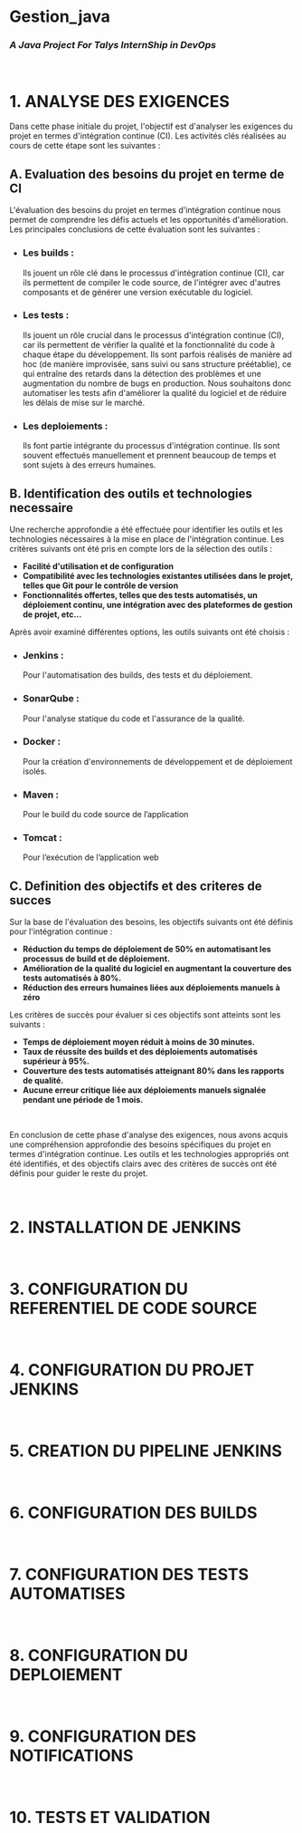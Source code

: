 # **Gestion_java**
### *A Java Project For Talys InternShip in DevOps*
&nbsp;

# **1. ANALYSE DES EXIGENCES**
Dans cette phase initiale du projet, l'objectif est d'analyser les exigences du projet en termes d'intégration continue (CI). Les activités clés réalisées au cours de cette étape sont les suivantes :
## **A. Evaluation des besoins du projet en terme de CI**
L'évaluation des besoins du projet en termes d'intégration continue nous permet de comprendre les défis actuels et les opportunités d'amélioration. Les principales conclusions de cette évaluation sont les suivantes :
- ### **Les builds :** 
    Ils jouent un rôle clé dans le processus d'intégration continue (CI), car ils permettent de compiler le code source, de l'intégrer avec d'autres composants et de générer une version exécutable du logiciel.
- ### **Les tests :**
    Ils jouent un rôle crucial dans le processus d'intégration continue (CI), car ils permettent de vérifier la qualité et la fonctionnalité du code à chaque étape du développement. Ils sont parfois réalisés de manière ad hoc (de manière improvisée, sans suivi ou sans structure préétablie), ce qui entraîne des retards dans la détection des problèmes et une augmentation du nombre de bugs en production. Nous souhaitons donc automatiser les tests afin d'améliorer la qualité du logiciel et de réduire les délais de mise sur le marché.
- ### **Les deploiements :**
    Ils font partie intégrante du processus d'intégration continue. Ils sont souvent effectués manuellement et prennent beaucoup de temps et sont sujets à des erreurs humaines.

## **B. Identification des outils et technologies necessaire**
Une recherche approfondie a été effectuée pour identifier les outils et les technologies nécessaires à la mise en place de l'intégration continue. Les critères suivants ont été pris en compte lors de la sélection des outils : 
- **Facilité d'utilisation et de configuration**
- **Compatibilité avec les technologies existantes utilisées dans le projet, telles que Git pour le contrôle de version**
- **Fonctionnalités offertes, telles que des tests automatisés, un déploiement continu, une intégration avec des plateformes de gestion de projet, etc...** 

Après avoir examiné différentes options, les outils suivants ont été choisis :
- ### **Jenkins :** 
    Pour l'automatisation des builds, des tests et du déploiement.
- ### **SonarQube :**
    Pour l'analyse statique du code et l'assurance de la qualité.
- ### **Docker :**
    Pour la création d'environnements de développement et de déploiement isolés.
- ### **Maven :**
    Pour le build du code source de l’application
- ### **Tomcat :**
    Pour l’exécution de l’application web

## **C. Definition des objectifs et des criteres de succes**
Sur la base de l'évaluation des besoins, les objectifs suivants ont été définis pour l'intégration continue :
- **Réduction du temps de déploiement de 50% en automatisant les processus de build et de déploiement.**
- **Amélioration de la qualité du logiciel en augmentant la couverture des tests automatisés à 80%.**
- **Réduction des erreurs humaines liées aux déploiements manuels à zéro**

Les critères de succès pour évaluer si ces objectifs sont atteints sont les suivants :
- **Temps de déploiement moyen réduit à moins de 30 minutes.**
- **Taux de réussite des builds et des déploiements automatisés supérieur à 95%.**
- **Couverture des tests automatisés atteignant 80% dans les rapports de qualité.**
- **Aucune erreur critique liée aux déploiements manuels signalée pendant une période de 1 mois.**

&nbsp;

En conclusion de cette phase d'analyse des exigences, nous avons acquis une compréhension approfondie des besoins spécifiques du projet en termes d'intégration continue. Les outils et les technologies appropriés ont été identifiés, et des objectifs clairs avec des critères de succès ont été définis pour guider le reste du projet.

&nbsp;

# **2. INSTALLATION DE JENKINS**
&nbsp;
# **3. CONFIGURATION DU REFERENTIEL DE CODE SOURCE**
&nbsp;
# **4. CONFIGURATION DU PROJET JENKINS**
&nbsp;
# **5. CREATION DU PIPELINE JENKINS**
&nbsp;
# **6. CONFIGURATION DES BUILDS**
&nbsp;
# **7. CONFIGURATION DES TESTS AUTOMATISES**
&nbsp;
# **8. CONFIGURATION DU DEPLOIEMENT**
&nbsp;
# **9. CONFIGURATION DES NOTIFICATIONS**
&nbsp;
# **10. TESTS ET VALIDATION**
